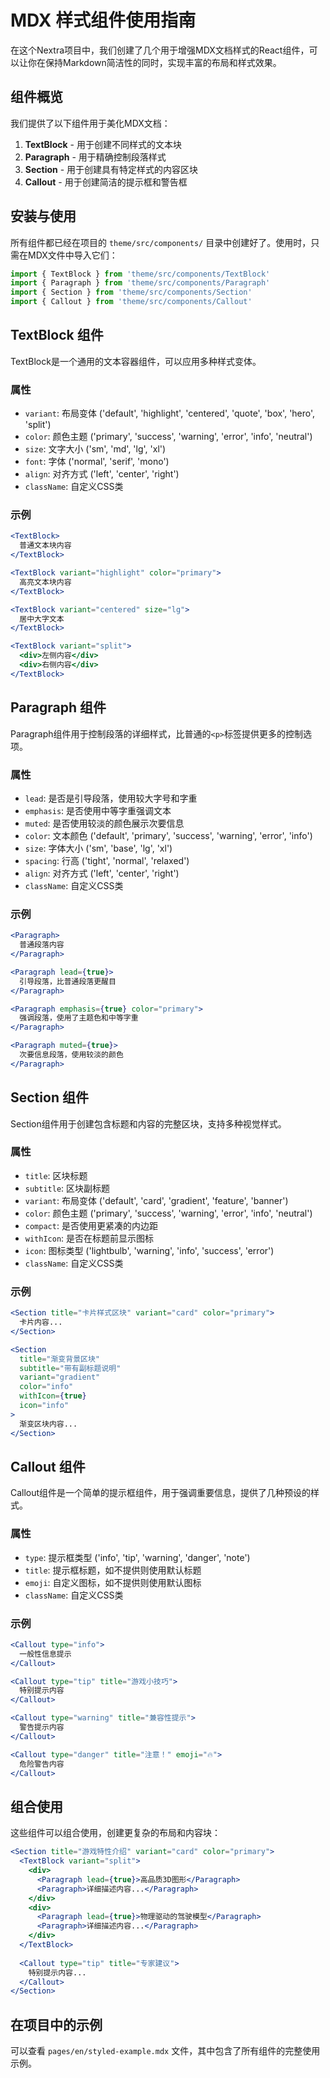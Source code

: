 # MDX 样式组件使用指南

在这个Nextra项目中，我们创建了几个用于增强MDX文档样式的React组件，可以让你在保持Markdown简洁性的同时，实现丰富的布局和样式效果。

## 组件概览

我们提供了以下组件用于美化MDX文档：

1. **TextBlock** - 用于创建不同样式的文本块
2. **Paragraph** - 用于精确控制段落样式
3. **Section** - 用于创建具有特定样式的内容区块
4. **Callout** - 用于创建简洁的提示框和警告框

## 安装与使用

所有组件都已经在项目的 `theme/src/components/` 目录中创建好了。使用时，只需在MDX文件中导入它们：

```jsx
import { TextBlock } from 'theme/src/components/TextBlock'
import { Paragraph } from 'theme/src/components/Paragraph'
import { Section } from 'theme/src/components/Section'
import { Callout } from 'theme/src/components/Callout'
```

## TextBlock 组件

TextBlock是一个通用的文本容器组件，可以应用多种样式变体。

### 属性

- `variant`: 布局变体 ('default', 'highlight', 'centered', 'quote', 'box', 'hero', 'split')
- `color`: 颜色主题 ('primary', 'success', 'warning', 'error', 'info', 'neutral')
- `size`: 文字大小 ('sm', 'md', 'lg', 'xl')
- `font`: 字体 ('normal', 'serif', 'mono')
- `align`: 对齐方式 ('left', 'center', 'right')
- `className`: 自定义CSS类

### 示例

```jsx
<TextBlock>
  普通文本块内容
</TextBlock>

<TextBlock variant="highlight" color="primary">
  高亮文本块内容
</TextBlock>

<TextBlock variant="centered" size="lg">
  居中大字文本
</TextBlock>

<TextBlock variant="split">
  <div>左侧内容</div>
  <div>右侧内容</div>
</TextBlock>
```

## Paragraph 组件

Paragraph组件用于控制段落的详细样式，比普通的`<p>`标签提供更多的控制选项。

### 属性

- `lead`: 是否是引导段落，使用较大字号和字重
- `emphasis`: 是否使用中等字重强调文本
- `muted`: 是否使用较淡的颜色展示次要信息
- `color`: 文本颜色 ('default', 'primary', 'success', 'warning', 'error', 'info')
- `size`: 字体大小 ('sm', 'base', 'lg', 'xl')
- `spacing`: 行高 ('tight', 'normal', 'relaxed')
- `align`: 对齐方式 ('left', 'center', 'right')
- `className`: 自定义CSS类

### 示例

```jsx
<Paragraph>
  普通段落内容
</Paragraph>

<Paragraph lead={true}>
  引导段落，比普通段落更醒目
</Paragraph>

<Paragraph emphasis={true} color="primary">
  强调段落，使用了主题色和中等字重
</Paragraph>

<Paragraph muted={true}>
  次要信息段落，使用较淡的颜色
</Paragraph>
```

## Section 组件

Section组件用于创建包含标题和内容的完整区块，支持多种视觉样式。

### 属性

- `title`: 区块标题
- `subtitle`: 区块副标题
- `variant`: 布局变体 ('default', 'card', 'gradient', 'feature', 'banner')
- `color`: 颜色主题 ('primary', 'success', 'warning', 'error', 'info', 'neutral')
- `compact`: 是否使用更紧凑的内边距
- `withIcon`: 是否在标题前显示图标
- `icon`: 图标类型 ('lightbulb', 'warning', 'info', 'success', 'error')
- `className`: 自定义CSS类

### 示例

```jsx
<Section title="卡片样式区块" variant="card" color="primary">
  卡片内容...
</Section>

<Section 
  title="渐变背景区块" 
  subtitle="带有副标题说明"
  variant="gradient" 
  color="info"
  withIcon={true}
  icon="info"
>
  渐变区块内容...
</Section>
```

## Callout 组件

Callout组件是一个简单的提示框组件，用于强调重要信息，提供了几种预设的样式。

### 属性

- `type`: 提示框类型 ('info', 'tip', 'warning', 'danger', 'note')
- `title`: 提示框标题，如不提供则使用默认标题
- `emoji`: 自定义图标，如不提供则使用默认图标
- `className`: 自定义CSS类

### 示例

```jsx
<Callout type="info">
  一般性信息提示
</Callout>

<Callout type="tip" title="游戏小技巧">
  特别提示内容
</Callout>

<Callout type="warning" title="兼容性提示">
  警告提示内容
</Callout>

<Callout type="danger" title="注意！" emoji="🔥">
  危险警告内容
</Callout>
```

## 组合使用

这些组件可以组合使用，创建更复杂的布局和内容块：

```jsx
<Section title="游戏特性介绍" variant="card" color="primary">
  <TextBlock variant="split">
    <div>
      <Paragraph lead={true}>高品质3D图形</Paragraph>
      <Paragraph>详细描述内容...</Paragraph>
    </div>
    <div>
      <Paragraph lead={true}>物理驱动的驾驶模型</Paragraph>
      <Paragraph>详细描述内容...</Paragraph>
    </div>
  </TextBlock>
  
  <Callout type="tip" title="专家建议">
    特别提示内容...
  </Callout>
</Section>
```

## 在项目中的示例

可以查看 `pages/en/styled-example.mdx` 文件，其中包含了所有组件的完整使用示例。 